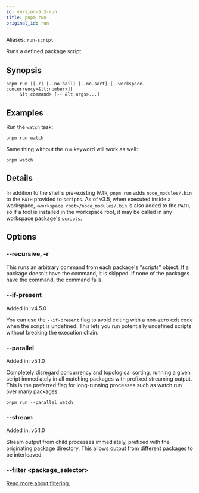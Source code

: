 ```yaml
---
id: version-5.3-run
title: pnpm run
original_id: run
---
```


Aliases: `run-script`

Runs a defined package script.

## Synopsis

```text
pnpm run [[-r] [--no-bail] [--no-sort] [--workspace-concurrency=&lt;number>]]
     &lt;command> [-- &lt;args>...]
```

## Examples

Run the `watch` task:

```text
pnpm run watch
```

Same thing without the `run` keyword will work as well:

```text
pnpm watch
```

## Details

In addition to the shell’s pre-existing `PATH`, `pnpm run` adds `node_modules/.bin`
to the `PATH` provided to `scripts`. As of v3.5, when executed inside a workspace,
`<workspace root>/node_modules/.bin` is also added to the `PATH`, so if a tool
is installed in the workspace root, it may be called in any workspace package's `scripts`.

## Options

### --recursive, -r

This runs an arbitrary command from each package's "scripts" object.
If a package doesn't have the command, it is skipped.
If none of the packages have the command, the command fails.

### --if-present

Added in: v4.5.0

You can use the `--if-present` flag to avoid exiting with a non-zero exit code
when the script is undefined. This lets you run potentially undefined scripts
without breaking the execution chain.

### --parallel

Added in: v5.1.0

Completely disregard concurrency and topological sorting, running a given script
immediately in all matching packages with prefixed streaming output. This is the
preferred flag for long-running processes such as watch run over many packages.

```text
pnpm run --parallel watch
```

### --stream

Added in: v5.1.0

Stream output from child processes immediately, prefixed with the originating package directory.
This allows output from different packages to be interleaved.

### --filter &lt;package_selector>

[Read more about filtering.](../filtering)
